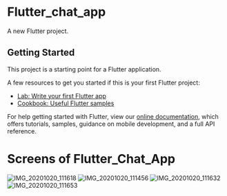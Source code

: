 # Flutter_chat_app

A new Flutter project.

## Getting Started

This project is a starting point for a Flutter application.

A few resources to get you started if this is your first Flutter project:

- [Lab: Write your first Flutter app](https://flutter.dev/docs/get-started/codelab)
- [Cookbook: Useful Flutter samples](https://flutter.dev/docs/cookbook)

For help getting started with Flutter, view our
[online documentation](https://flutter.dev/docs), which offers tutorials,
samples, guidance on mobile development, and a full API reference.

# Screens of Flutter_Chat_App
![IMG_20201020_111618](https://user-images.githubusercontent.com/56240820/96552200-dfa9af00-12cc-11eb-9138-01303acb6f46.jpg)
![IMG_20201020_111456](https://user-images.githubusercontent.com/56240820/96552210-e2a49f80-12cc-11eb-9845-cdff7473fa29.jpg)
![IMG_20201020_111632](https://user-images.githubusercontent.com/56240820/96552206-e1737280-12cc-11eb-9203-1df22ec51682.jpg)
![IMG_20201020_111653](https://user-images.githubusercontent.com/56240820/96552208-e20c0900-12cc-11eb-8889-9cdd51fa66dd.jpg)

